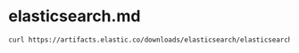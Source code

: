 # elasticsearch.md
```sh
curl https://artifacts.elastic.co/downloads/elasticsearch/elasticsearch-7.13.1-linux-x86_64.tar.gz | tar -xzf -
```

